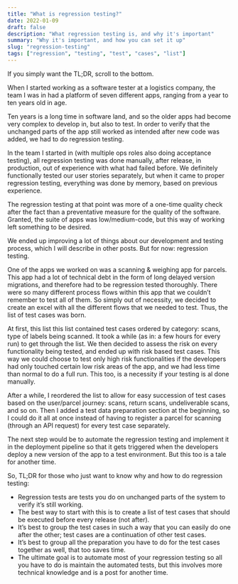 ```yaml
---
title: "What is regression testing?"
date: 2022-01-09
draft: false
description: "What regression testing is, and why it's important"
summary: "Why it's important, and how you can set it up"
slug: "regression-testing"
tags: ["regression", "testing", "test", "cases", "list"]
---
```


If you simply want the TL;DR, scroll to the bottom.

When I started working as a software tester at a logistics company, the team I was in had a platform of seven different apps, ranging from a year to ten years old in age.

Ten years is a long time in software land, and so the older apps had become very complex to develop in, but also to test. In order to verify that the unchanged parts of the app still worked as intended after new code was added, we had to do regression testing.

In the team I started in (with multiple ops roles also doing acceptance testing), all regression testing was done manually, after release, in production, out of experience with what had failed before. We definitely functionally tested our user stories separately, but when it came to proper regression testing, everything was done by memory, based on previous experience.

The regression testing at that point was more of a one-time quality check after the fact than a preventative measure for the quality of the software. Granted, the suite of apps was low/medium-code, but this way of working left something to be desired. 

We ended up improving a lot of things about our development and testing process, which I will describe in other posts. But for now: regression testing.

One of the apps we worked on was a scanning & weighing app for parcels. This app had a lot of technical debt in the form of long delayed version migrations, and therefore had to be regression tested thoroughly. There were so many different process flows within this app that we couldn’t remember to test all of them. So simply out of necessity, we decided to create an excel with all the different flows that we needed to test. Thus, the list of test cases was born.

At first, this list this list contained test cases ordered by category: scans, type of labels being scanned. It took a while (as in: a few hours for every run) to get through the list. We then decided to assess the risk on every functionality being tested, and ended up with risk based test cases. This way we could choose to test only high risk functionalities if the developers had only touched certain low risk areas of the app, and we had less time than normal to do a full run. This too, is a necessity if your testing is al done manually.

After a while, I reordered the list to allow for easy succession of test cases based on the user/parcel journey: scans, return scans, undeliverable scans, and so on. Then I added a test data preparation section at the beginning, so I could do it all at once instead of having to register a parcel for scanning (through an API request) for every test case separately. 

The next step would be to automate the regression testing and implement it in the deployment pipeline so that it gets triggered when the developers deploy a new version of the app to a test environment. But this too is a tale for another time.

So, TL;DR for those who just want to know why and how to do regression testing:

- Regression tests are tests you do on unchanged parts of the system to verify it’s still working.
- The best way to start with this is to create a list of test cases that should be executed before every release (not after).
- It’s best to group the test cases in such a way that you can easily do one after the other; test cases are a continuation of other test cases.
- It’s best to group all the preparation you have to do for the test cases together as well, that too saves time.
- The ultimate goal is to automate most of your regression testing so all you have to do is maintain the automated tests, but this involves more technical knowledge and is a post for another time.
